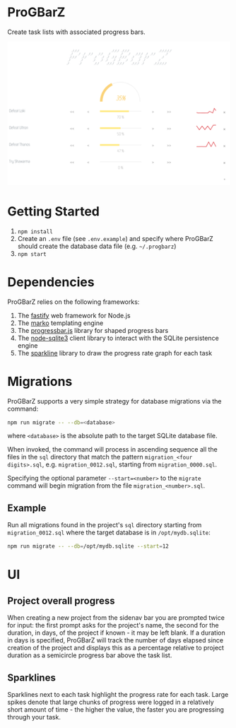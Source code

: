 # ProGBarZ
Create task lists with associated progress bars.

<div align="center">
    <img src="https://github.com/cs0lar/ProGBarZ/raw/master/screenshot.png" width="800" height="auto"/>
</div>

# Getting Started
1. `npm install`
2. Create an `.env` file (see `.env.example`) and specify where ProGBarZ should create the database data file (e.g. `~/.progbarz`)
3. `npm start`

# Dependencies
ProGBarZ relies on the following frameworks:
1. The [fastify](https://www.fastify.io/) web framework for Node.js
2. The [marko](https://markojs.com/) templating engine
3. The [progressbar.js](https://kimmobrunfeldt.github.io/progressbar.js/) library for shaped progress bars
4. The [node-sqlite3](https://github.com/mapbox/node-sqlite3) client library to interact with the SQLite persistence engine
5. The [sparkline](https://github.com/fnando/sparkline) library to draw the  progress rate graph for each task

# Migrations
ProGBarZ supports a very simple strategy for database migrations via the command:

```sh
npm run migrate -- --db=<database>
```
where `<database>` is the absolute path to the target SQLite database file.

When invoked, the command will process in ascending sequence all the files in the `sql` directory that match the pattern `migration_<four digits>.sql`, e.g. `migration_0012.sql`, starting from `migration_0000.sql`.

Specifying the optional parameter `--start=<number>` to the `migrate` command will begin migration from the file `migration_<number>.sql`.
## Example
Run all migrations found in the project's `sql` directory starting from `migration_0012.sql` where the target database is in `/opt/mydb.sqlite`:

```sh
npm run migrate -- --db=/opt/mydb.sqlite --start=12
```
# UI
## Project overall progress
When creating a new project from the sidenav bar you are prompted twice for input: the first prompt asks for the project's name, the second for the duration, in days, of the project if known - it may be left blank. If a duration in days is specified, ProGBarZ will track the number of days elapsed since creation of the project and displays this as a percentage relative to project duration as a semicircle progress bar above the task list.

## Sparklines
Sparklines next to each task highlight the progress rate for each task. Large spikes denote that large chunks of progress were logged in a relatively short amount of time - the higher the value, the faster you are progressing through your task.


